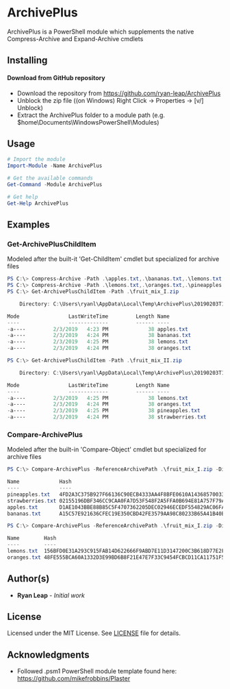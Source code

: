 # ArchivePlus
ArchivePlus is a PowerShell module which supplements the native Compress-Archive and Expand-Archive cmdlets

## Installing
#### Download from GitHub repository

* Download the repository from https://github.com/ryan-leap/ArchivePlus
* Unblock the zip file ((on Windows) Right Click -> Properties -> [v/] Unblock)
* Extract the ArchivePlus folder to a module path (e.g. $home\Documents\WindowsPowerShell\Modules)

## Usage
```powershell
# Import the module
Import-Module -Name ArchivePlus

# Get the available commands
Get-Command -Module ArchivePlus

# Get help
Get-Help ArchivePlus
```

## Examples
### Get-ArchivePlusChildItem
Modeled after the built-it 'Get-ChildItem' cmdlet but specialized for archive files
```powershell
PS C:\> Compress-Archive -Path .\apples.txt,.\bananas.txt,.\lemons.txt,.\oranges.txt -DestinationPath .\fruit_mix_I.zip
PS C:\> Compress-Archive -Path .\lemons.txt,.\oranges.txt,.\pineapples.txt,.\strawberries.txt -DestinationPath .\fruit_mix_II.zip
PS C:\> Get-ArchivePlusChildItem -Path .\fruit_mix_I.zip

    Directory: C:\Users\ryanl\AppData\Local\Temp\ArchivePlus\20190203T1636550585

Mode                LastWriteTime         Length Name
----                -------------         ------ ----
-a----         2/3/2019   4:23 PM             38 apples.txt
-a----         2/3/2019   4:24 PM             38 bananas.txt
-a----         2/3/2019   4:25 PM             38 lemons.txt
-a----         2/3/2019   4:24 PM             38 oranges.txt

PS C:\> Get-ArchivePlusChildItem -Path .\fruit_mix_II.zip

    Directory: C:\Users\ryanl\AppData\Local\Temp\ArchivePlus\20190203T1636551932

Mode                LastWriteTime         Length Name
----                -------------         ------ ----
-a----         2/3/2019   4:25 PM             38 lemons.txt
-a----         2/3/2019   4:24 PM             38 oranges.txt
-a----         2/3/2019   4:25 PM             38 pineapples.txt
-a----         2/3/2019   4:24 PM             38 strawberries.txt

```
### Compare-ArchivePlus
Modeled after the built-in 'Compare-Object' cmdlet but specialized for archive files
```powershell
PS C:\> Compare-ArchivePlus -ReferenceArchivePath .\fruit_mix_I.zip -DifferenceArchivePath .\fruit_mix_II.zip

Name             Hash                                                             SideIndicator
----             ----                                                             -------------
pineapples.txt   4FD2A3C375B927F66136C90ECB4333AA4F8BFE0610A14368570033BEF11DDB38 =>
strawberries.txt 02155196DBF346CC9CAA0FA7D53F548F2A5FFA0B694E81A757F79A81BB03EA4C =>
apples.txt       D1AE1043BBE88B85C5F4707362205DEC02946ECEDF554829AC06FA175C8AB142 <=
bananas.txt      A15C57E921636CFEC19E350CBD42FE3579AA98C80233B65A41B40BB5400A18A2 <=

PS C:\> Compare-ArchivePlus -ReferenceArchivePath .\fruit_mix_I.zip -DifferenceArchivePath .\fruit_mix_II.zip -IncludeEqual -ExcludeDifferent

Name        Hash                                                             SideIndicator
----        ----                                                             -------------
lemons.txt  156BFD0E31A293C915FAB14D622666F9ABD7E11D3147200C3B618D77E2F4DF25 ==
oranges.txt 48FE555BCA60A1332D3E99BD6B8F21E47E7F33C9454FCBCD11CA11751F588796 ==
```
## Author(s)

* **Ryan Leap** - *Initial work*

## License

Licensed under the MIT License.  See [LICENSE](LICENSE.md) file for details.

## Acknowledgments

* Followed .psm1 PowerShell module template found here: https://github.com/mikefrobbins/Plaster
